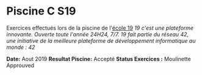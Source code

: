 # Piscine C S19
Exercices effectués lors de la piscine de l'[école 19](http://www.s19.be/)
*19 c'est une plateforme innovante. Ouverte toute l'année 24H24, 7/7. 19 fait partie du réseau 42, une initiative de la meilleure plateforme de développement informatique au monde : 42*

**Date:** Aout 2019 
**Resultat Piscine:** Accepté 
**Status Exercices :** Moulinette Approuved
